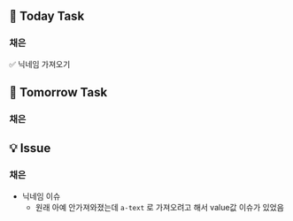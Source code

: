## 📢 Today Task

### 채은

✅ 닉네임 가져오기

## 🚀 Tomorrow Task

### 채은



## 💡 Issue

### 채은

- 닉네임 이슈
  - 원래 아예 안가져와졌는데 `a-text` 로 가져오려고 해서 value값 이슈가 있었음


